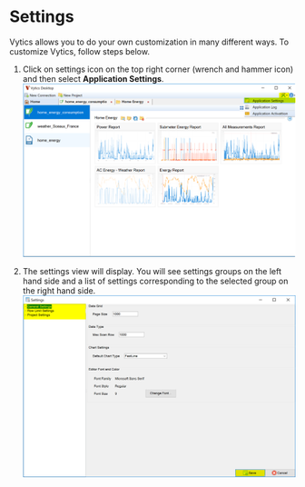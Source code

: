 # Settings

Vytics allows you to do your own customization in many different ways. To customize Vytics, follow steps below.

1. Click on settings icon on the top right corner (wrench and hammer icon) and then select **Application Settings**. ![Open Settings View](/img/settings/settings1.png)

2. The settings view will display. You will see settings groups on the left hand side and a list of settings corresponding to the selected group on the right hand side. ![Settings View Display](/img/settings/settings2.png)
